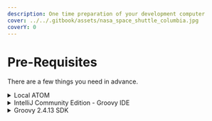 ```yaml
---
description: One time preparation of your development computer
cover: ../../.gitbook/assets/nasa_space_shuttle_columbia.jpg
coverY: 0
---
```


# Pre-Requisites

There are a few things you need in advance.

<details>

<summary>Local ATOM</summary>

First of all, you need a local ATOM on your machine. There is no need to start the ATOM, but for local debugging Groovy will need to resolve:

* the ATOM’s binaries (Boomi’s Java libraries) and
* the bundled Java Run-Time (JRE).

[install-a-local-atom.md](install-a-local-atom.md "mention")

</details>

<details>

<summary>IntelliJ Community Edition - Groovy IDE</summary>

MGF4Boomi has been developed and tested with [**JetBrains IntelliJ IDEA**](https://www.jetbrains.com/idea/download/#section=windows) - the **Community Edition** is good enough -> **download and install** ! All provided project templates have been built for _IntelliJ IDEA_. If you chose another IDE you will have to adjust your project setup according to it.

</details>

<details>

<summary>Groovy 2.4.13 SDK</summary>

Boomi Integration uses **Groovy v2.4.13** to run Groovy scripts, and because you will want to test and debug all your scripts under the same run-time conditions we need the right Groovy SDK for it (v1.5 is not supported).

Normally, the project configuration script takes care that you will have the right version installed. There is **no need to** [**install Groovy manually**](./#groovy-2.4.13-sdk).

</details>
